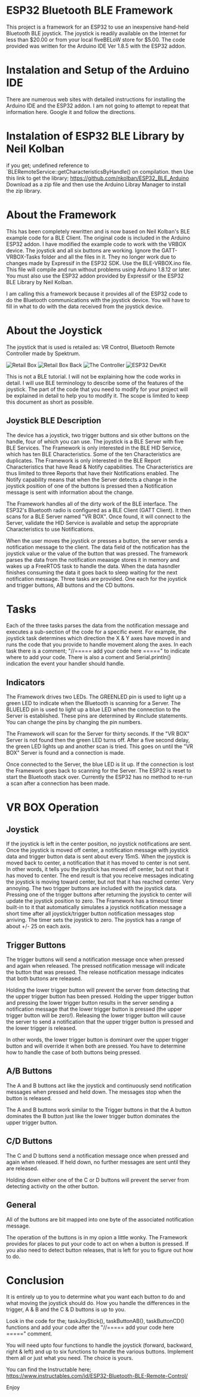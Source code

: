 # ESP32 Bluetooth BLE Framework
This project is a framework for an ESP32 to use an inexpensive hand-held Bluetooth BLE joystick. The joystick is readily available on the Internet for less than $20.00 or from your local fiveBELoW store for $5.00. The code provided was written for the Arduino IDE Ver 1.8.5 with the ESP32 addon.

# Instalation and Setup of the Arduino IDE
There are numerous web sites with detailed instructions for installing the Arduino IDE and the ESP32 addon. I am not going to attempt to repeat that information here. Google it and follow the directions.

# Instalation of ESP32 BLE Library by Neil Kolban
if you get; undefined reference to `BLERemoteService::getCharacteristicsByHandle() on compilation. then Use this link to get the library; https://github.com/nkolban/ESP32_BLE_Arduino
Download as a zip file and then use the Arduino Libray Manager to install the zip library.

# About the Framework
This has been completely rewritten and is now based on Neil Kolban's BLE example code for a BLE Client. The original code is included in the Arduino ESP32 addon. I have modified the example code to work with the VRBOX device. The joystick and all six buttons are working. Ignore the GATT-VRBOX-Tasks folder and all the files in it. They no longer work due to changes made by Expressif in the ESP32 SDK. Use the BLE-VRBOX.ino file. This file will compile and run without problems using Arduino 1.8.12 or later. You must also use the ESP32 addon provided by Expressif or the ESP32 BLE Library by Neil Kolban.

I am calling this a framework because it provides all of the ESP32 code to do the Bluetooth communications with the joystick device. You will have to fill in what to do with the data received from the joystick device.

# About the Joystick
The joystick that is used is retailed as: VR Control, Bluetooth Remote Controller made by Spektrum. 

![Retail Box](BoxFront.png)
![Retail Box Back](BoxBack.png)
![The Controller](ControllerTop.png.jpg)
![ESP32 DevKit](ESP32Board.png)

This is not a BLE tutorial. I will not be explaining how the code works in detail. I will use BLE terminology to describe some of the features of the joystick. The part of the code that you need to modify for your project will be explained in detail to help you to modify it. The scope is limited to keep this document as short as possible.

## Joystick BLE Description
The device has a joystick, two trigger buttons and six other buttons on the handle, four of which you can use. The joystick is a BLE Server with five BLE Services. The Framework is only interested in the BLE HID Service, which has ten BLE Characteristics. Some of the ten Characteristics are duplicates. The Framework is only interested in the BLE Report Characteristics that have Read & Notify capabilities. The Characteristics are thus limited to three Reports that have their Notifications enabled. The Notify capability means that when the Server detects a change in the joystick position of one of the buttons is pressed then a Notification message is sent with information about the change.

The Framework handles all of the dirty work of the BLE interface. The ESP32's Bluetooth radio is configured as a BLE Client (GATT Client). It then scans for a BLE Server named "VR BOX". Once found, it will connect to the Server, validate the HID Service is available and setup the appropriate Characteristics to use Notifications.

When the user moves the joystick or presses a button, the server sends a notification message to the client. The data field of the notification has the joystick value or the value of the button that was pressed. The framework parses the data from the notification meaasge stores it in memory and wakes up a FreeRTOS task to handle the data. When the data hasndler finishes consuming the data it goes back to sleep waiting for the next notification message. Three tasks are provided. One each for the joystick and trigger buttons, AB buttons and the CD buttons.

# Tasks
Each of the three tasks parses the data from the notification message and executes a sub-section of the code for a specific event. For example, the joystick task determines which direction the X & Y axes have moved in and runs the code that you provide to handle movement along the axes. In each task there is a comment; "//===== add your code here =====" to indicate where to add your code. There is also a coment and Serial.println() indication the event your handler should handle.

## Indicators
The Framework drives two LEDs. The GREENLED pin is used to light up a green LED to indicate when the Bluetooth is scanning for a Server. The BLUELED pin is used to light up a blue LED when the connection to the Server is established. These pins are determined by #include statements. You can change the pins by changing the pin numbers.

The Framework will scan for the Server for thirty seconds. If the "VR BOX" Server is not found then the green LED turns off. After a five second delay, the green LED lights up and another scan is tried. This goes on until the "VR BOX" Server is found and a connection is made.

Once connected to the Server, the blue LED is lit up. If the connection is lost the Framework goes back to scanning for the Server. The ESP32 is reset to start the Bluetooth stack over. Currently the ESP32 has no method to re-run a scan after a connection has been made.

# VR BOX Operation
## Joystick
If the joystick is left in the center position, no joystick notifications are sent. Once the joystick is moved off center, a notification message with joystick data and trigger button data is sent about every 15mS. When the joystick is moved back to center, a notification that it has moved to center is not sent. In other words, it tells you the joystick has moved off center, but not that it has moved to center. The end result is that you receive messages indicating the joystick is moving toward center, but not that it has reached center. Very annoying. The two trigger buttons are included with the joystick data. Pressing one of the trigger buttons after returning the joystick to center will update the joystick position to zero. The Framework has a timeout timer built-in to it that automatically simulates a joystick notification message a short time after all joystick/trigger button notification messages stop arriving. The timer sets the joystick to zero. The joystick has a range of about +/- 25 on each axis.

## Trigger Buttons
The trigger buttons will send a notification message once when pressed and again when released. The pressed notification message will indicate the button that was pressed. The release notification message indicates that both buttons are released.

Holding the lower trigger button will prevent the server from detecting that the upper trigger button has been pressed. Holding the upper trigger button and pressing the lower trigger button results in the server sending a notification message that the lower trigger button is pressed (the upper trigger button will be zero!). Releasing the lower trigger button will cause the server to send a notification that the upper trigger button is pressed and the lower trigger is released.

In other words, the lower trigger button is dominant over the upper trigger button and will override it when both are pressed. You have to determine how to handle the case of both buttons being pressed.

## A/B Buttons
The A and B buttons act like the joystick and continuously send notification messages when pressed and held down. The messages stop when the button is released.

The A and B buttons work similar to the Trigger buttons in that the A button dominates the B button just like the lower trigger button dominates the upper trigger button.  

## C/D Buttons
The C and D buttons send a notification message once when pressed and again when released. If held down, no further messages are sent until they are released.

Holding down either one of the C or D buttons will prevent the server from detecting activity on the other button. 

## General
All of the buttons are bit mapped into one byte of the associated notification message. 

The operation of the buttons is in my opion a little wonky. The Framework provides for places to put your code to act on when a button is pressed. If you also need to detect button releases, that is left for you to figure out how to do. 

# Conclusion
It is entirely up to you to determine what you want each button to do and what moving the joystick should do. How you handle the differences in the trigger, A & B and the C & D buttons is up to you.

Look in the code for the; taskJoyStick(), taskButtonAB(), taskButtonCD() functions and add your code after the "//===== add your code here =====" comment.

You will need upto four functions to handle the joystick (forward, backward, right & left) and up to six functions to handle the various buttons. Implement them all or just what you need. The choice is yours.

You can find the Instructable here; https://www.instructables.com/id/ESP32-Bluetooth-BLE-Remote-Control/

Enjoy
